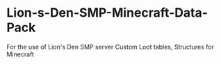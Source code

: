 # Lion-s-Den-SMP-Minecraft-Data-Pack

For the use of Lion's Den SMP server
Custom Loot tables, Structures for Minecraft

